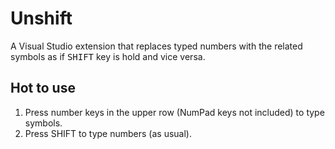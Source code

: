 # Unshift

A Visual Studio extension that replaces typed numbers with the related symbols as if <kbd>SHIFT</kbd> key is hold and vice versa.

## Hot to use

1. Press number keys in the upper row (NumPad keys not included) to type symbols.
2. Press SHIFT to type numbers (as usual).

